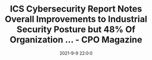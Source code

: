 ---
"title": "ICS Cybersecurity Report Notes Overall Improvements to Industrial Security Posture but 48% Of Organization ... - CPO Magazine"
"date": "2021-9-9 22:0:0"
"feed_name": "GOOGLENEWSINDUSTRIAL"
"feed_website": "https://news.google.com/search?q=industrial%2Bincident&hl=en-US&gl=US&ceid=US:en"
"feed_rss": "https://news.google.com/rss/search?q=industrial%2Bincident&hl=en-US&gl=US&ceid=US:en"
"link": "https://www.cpomagazine.com/cyber-security/ics-cybersecurity-report-notes-overall-improvements-to-industrial-security-posture-but-48-of-organizations-unsure-if-theyve-been-breached/"
"file": "_posts/2021-1-1-8fa4f85fecb83f8ad573a041dd4d1191a5ea0e92.md"
"accident": "0"
"drilling": "0"
"dead": "0"
"injured": "0"
---